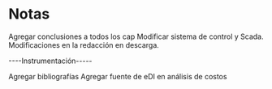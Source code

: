 # Notas

<!-- Averiguar bien el protocolo de comunicación -->

<!-- Agregar Imágenes de la instrumentación  -->
<!-- Hacer los ajustes necesarios en la instrumentación -->
Agregar conclusiones a todos los cap
Modificar sistema de control y Scada.
Modificaciones en la redacción en descarga.

----Instrumentación-----
<!-- Agregar sensor de nivel a la instrumentación -->
<!-- Agregar el PLC y los módulos que se utilicen en la instrumentación (usar plc 315) -->
<!-- Agregar las unidades de ósmosis a la instrumentación (en la pagina 745 esta toda la información de la osmosis) -->
<!-- Cambiar el tipo de válvulas de retención
Cambia el tipo de válvulas de control (poner las seat angle valves de la pagina 1628) -->


<!-- ----Comunicación-----
Arreglar el protocolo de comunicación -->
<!-- Modificar el abstract (no hay hmi) -->

<!-- No entiendo como es posible que se espere un tiempo cuando se realiza la 
osmosis si no se para, referencia: 
(El proceso inicial de filtración tiene una duración variable (K12) que depende del estado de
la ósmosis en general. Con la explotación continua, ha sido necesario aumentar este tiempo,
ya que varía debido al desgaste de las membranas. Los operadores establecen el valor de la
demora requerida para este proceso desde el SCADA.) -->

<!-- Preguntar por salario -->

Agregar bibliografías
Agregar fuente de eDI en análisis de costos


<!-- Falta -->
<!-- Agregar PLC y sus módulos -->
<!-- Agregar sensor de nivel a la instrumentación -->
<!-- Análisis de costos -->
<!-- Agregar las nuevas vistas del SCADA -->
<!-- Cambiar el protocolo de comunicación -->
<!-- Agregar una estructuración del contenido con una breve explicación de sus parte en la introducción -->
<!-- Agregar espacio a los párrafos -->